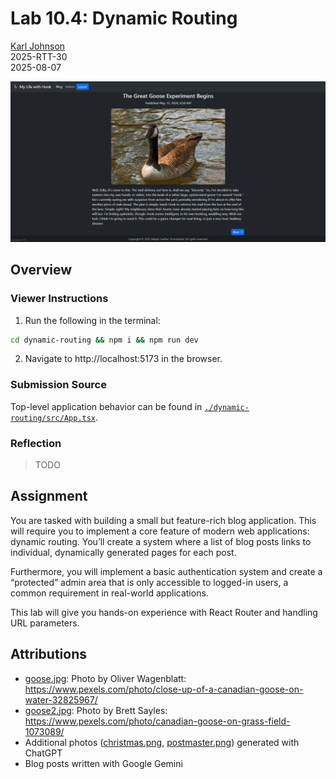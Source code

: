 # Lab 10.4: Dynamic Routing

[Karl Johnson](https://github.com/hirekarl)  
2025-RTT-30  
<time datetime="2025-08-07">2025-08-07</time>  

![Alt text for preview image goes here.](./preview.png)

## Overview
### Viewer Instructions
1. Run the following in the terminal:

```bash
cd dynamic-routing && npm i && npm run dev
```

2. Navigate to http://localhost:5173 in the browser.

### Submission Source
Top-level application behavior can be found in [`./dynamic-routing/src/App.tsx`](./dynamic-routing/src/App.tsx).

### Reflection
> TODO

## Assignment
You are tasked with building a small but feature-rich blog application. This will require you to implement a core feature of modern web applications: dynamic routing. You’ll create a system where a list of blog posts links to individual, dynamically generated pages for each post.

Furthermore, you will implement a basic authentication system and create a “protected” admin area that is only accessible to logged-in users, a common requirement in real-world applications.

This lab will give you hands-on experience with React Router and handling URL parameters.

## Attributions
- [goose.jpg](./dynamic-routing/public/goose.jpg): Photo by Oliver Wagenblatt: https://www.pexels.com/photo/close-up-of-a-canadian-goose-on-water-32825967/
- [goose2.jpg](./dynamic-routing/public/goose2.jpg): Photo by Brett Sayles: https://www.pexels.com/photo/canadian-goose-on-grass-field-1073089/
- Additional photos ([christmas.png](./dynamic-routing/public/christmas.png), [postmaster.png](./dynamic-routing/public/postmaster.png)) generated with ChatGPT
- Blog posts written with Google Gemini
